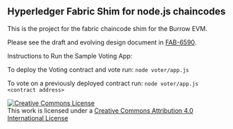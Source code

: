 ## Hyperledger Fabric Shim for node.js chaincodes

This is the project for the fabric chaincode shim for the Burrow EVM.

Please see the draft and evolving design document in [FAB-6590](https://jira.hyperledger.org/browse/FAB-6590).


Instructions to Run the Sample Voting App:

To deploy the Voting contract and vote run: `node voter/app.js`

To vote on a previously deployed contract run: `node voter/app.js <contract
address>`

<a rel="license" href="http://creativecommons.org/licenses/by/4.0/"><img alt="Creative Commons License" style="border-width:0" src="https://i.creativecommons.org/l/by/4.0/88x31.png" /></a><br />This work is licensed under a <a rel="license" href="http://creativecommons.org/licenses/by/4.0/">Creative Commons Attribution 4.0 International License</a>
